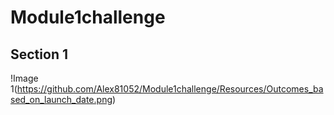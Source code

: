 # Module1challenge

## Section 1

!Image 1(https://github.com/Alex81052/Module1challenge/Resources/Outcomes_based_on_launch_date.png)


